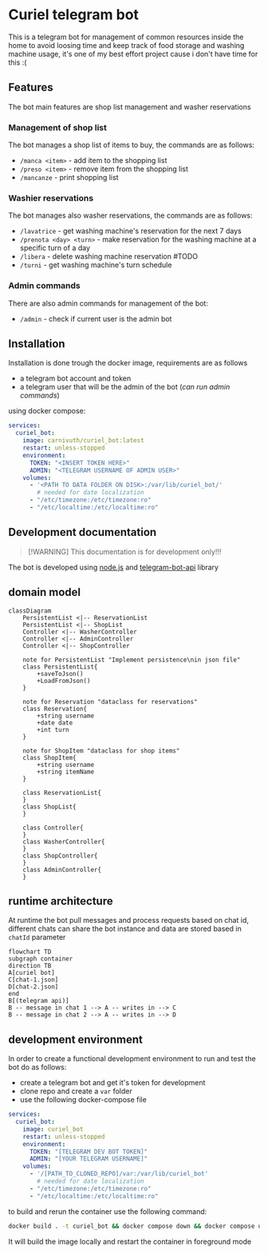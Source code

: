 # Curiel telegram bot

This is a telegram bot for management of common resources inside the home to avoid loosing time and keep track of food storage and washing machine usage, it's one of my best effort project cause i don't have time for this :(

## Features

The bot main features are shop list management and washer reservations

### Management of shop list

The bot manages a shop list of items to buy, the commands are as follows:

- `/manca <item>` - add item to the shopping list
- `/preso <item>` - remove item from the shopping list
- `/mancanze` -  print shopping list


### Washier reservations

The bot manages also washer reservations, the commands are as follows:

- `/lavatrice` - get washing machine's reservation for the next 7 days
- `/prenota <day> <turn>` - make reservation for the washing machine at a specific turn of a day
- `/libera` - delete washing machine reservation #TODO
- `/turni` - get washing machine's turn schedule

### Admin commands

There are also admin commands for management of the bot:

- `/admin` - check if current user is the admin bot

## Installation

Installation is done trough the docker image, requirements are as follows

- a telegram bot account and token
- a telegram user that will be the admin of the bot (*can run admin commands*)

using docker compose:

```yaml
services:
  curiel_bot:
    image: carnivuth/curiel_bot:latest
    restart: unless-stopped
    environment:
      TOKEN: "<INSERT TOKEN HERE>"
      ADMIN: "<TELEGRAM USERNAME OF ADMIN USER>"
    volumes:
      - '<PATH TO DATA FOLDER ON DISK>:/var/lib/curiel_bot/'
        # needed for date localization
      - "/etc/timezone:/etc/timezone:ro"
      - "/etc/localtime:/etc/localtime:ro"
```

## Development documentation

>[!WARNING] This documentation is for development only!!!

The bot is developed using [node.js](https://nodejs.org/) and [telegram-bot-api](https://www.npmjs.com/package/node-telegram-bot-api) library

## domain model

```mermaid
classDiagram
    PersistentList <|-- ReservationList
    PersistentList <|-- ShopList
    Controller <|-- WasherController
    Controller <|-- AdminController
    Controller <|-- ShopController

    note for PersistentList "Implement persistence\nin json file"
    class PersistentList{
        +saveToJson()
        +LoadFromJson()
    }

    note for Reservation "dataclass for reservations"
    class Reservation{
        +string username
        +date date
        +int turn
    }

    note for ShopItem "dataclass for shop items"
    class ShopItem{
        +string username
        +string itemName
    }

    class ReservationList{
    }
    class ShopList{
    }

    class Controller{
    }
    class WasherController{
    }
    class ShopController{
    }
    class AdminController{
    }
```
## runtime architecture

At runtime the bot pull messages and process requests based on chat id, different chats can share the bot instance and data are stored based in `chatId` parameter

```mermaid
flowchart TD
subgraph container
direction TB
A[curiel bot]
C[chat-1.json]
D[chat-2.json]
end
B[(telegram api)]
B -- message in chat 1 --> A -- writes in --> C
B -- message in chat 2 --> A -- writes in --> D

```

## development environment

In order to create a functional development environment to run and test the bot do as follows:

- create a telegram bot and get it's token for development
- clone repo and create a `var` folder
- use the following docker-compose file

```yaml
services:
  curiel_bot:
    image: curiel_bot
    restart: unless-stopped
    environment:
      TOKEN: "[TELEGRAM DEV BOT TOKEN]"
      ADMIN: "[YOUR TELEGRAM USERNAME]"
    volumes:
      - '/[PATH_TO_CLONED_REPO]/var:/var/lib/curiel_bot'
        # needed for date localization
      - "/etc/timezone:/etc/timezone:ro"
      - "/etc/localtime:/etc/localtime:ro"

```

to build and rerun the container use the following command:

```bash
docker build . -t curiel_bot && docker compose down && docker compose up
```

It will build the image locally and restart the container in foreground mode
